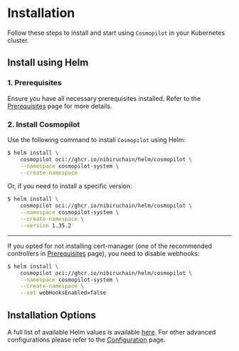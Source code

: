 # Installation

Follow these steps to install and start using `Cosmopilot` in your Kubernetes cluster.

## Install using Helm

### 1. Prerequisites

Ensure you have all necessary prerequisites installed. Refer to the [Prerequisites](01-prerequisites) page for more details.

### 2. Install Cosmopilot

Use the following command to install `Cosmopilot` using Helm:

```bash
$ helm install \
    cosmopilot oci://ghcr.io/nibiruchain/helm/cosmopilot \
    --namespace cosmopilot-system \
    --create-namespace
```

Or, if you need to install a specific version:

```bash
$ helm install \
    cosmopilot oci://ghcr.io/nibiruchain/helm/cosmopilot \
    --namespace cosmopilot-system \
    --create-namespace \
    --version 1.35.2
```

---

If you opted for not installing cert-manager (one of the recommended controllers in [Prerequisites](01-prerequisites) page), you need to disable webhooks:

```bash
$ helm install \
    cosmopilot oci://ghcr.io/nibiruchain/helm/cosmopilot \
    --namespace cosmopilot-system \
    --create-namespace \
    --set webHooksEnabled=false
```

## Installation Options

A full list of available Helm values is available [here](https://github.com/NibiruChain/cosmopilot/blob/main/helm/cosmopilot/values.yaml).
For other advanced configurations please refer to the [Configuration](03-configuration) page.

